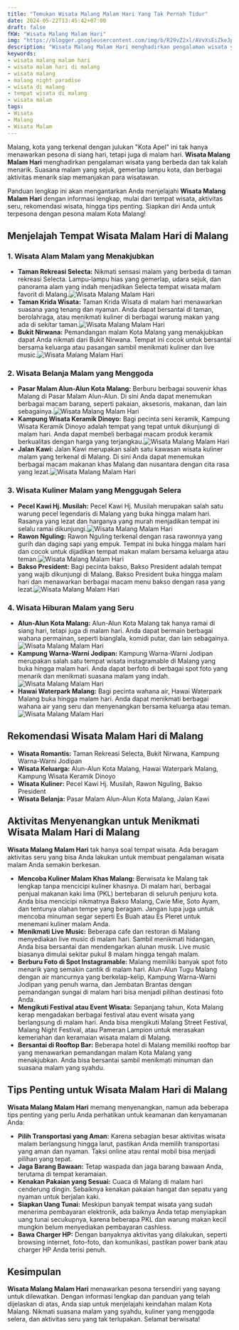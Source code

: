 ```yaml
---
title: "Temukan Wisata Malang Malam Hari Yang Tak Pernah Tidur"
date: 2024-05-22T13:45:42+07:00
draft: false
fKW: "Wisata Malang Malam Hari"
img: "https://blogger.googleusercontent.com/img/b/R29vZ2xl/AVvXsEiZkeJpdvonCX2Tm8A4kZEkJo3ojYV2MkwL_EaUH3YP1Cs-2S1WoWmRFBjI37YaYSBZQFQsmDRcHD9rJGepwGsuSq9eHfDmy08jEaUBWixRbIM3AJm3-fs9tUSAPHosUbrNfVJh4q8aTXjY8UV1-6DPLPdh9EY71D9d0-1tNfdd0RZ8v5kuQD3A2gDa7Gc/s480/Taman%20Rekreasi%20Selecta%20Malang.jpeg"
description: "Wisata Malang Malam Hari menghadirkan pengalaman wisata yang berbeda dan tak kalah menarik. Suasana malam yang sejuk, gemerlap lampu kota, dan"
keywords:
- wisata malang malam hari
- wisata malam hari di malang
- wisata malang
- malang night paradise
- wisata di malang
- tempat wisata di malang
- wisata malam
tags:
- Wisata
- Malang
- Wisata Malam
---
```


Malang, kota yang terkenal dengan julukan "Kota Apel" ini tak hanya menawarkan pesona di siang hari, tetapi juga di malam hari. **Wisata Malang Malam Hari** menghadirkan pengalaman wisata yang berbeda dan tak kalah menarik. Suasana malam yang sejuk, gemerlap lampu kota, dan berbagai aktivitas menarik siap memanjakan para wisatawan.

Panduan lengkap ini akan mengantarkan Anda menjelajahi **Wisata Malang Malam Hari** dengan informasi lengkap, mulai dari tempat wisata, aktivitas seru, rekomendasi wisata, hingga tips penting. Siapkan diri Anda untuk terpesona dengan pesona malam Kota Malang!

Menjelajah Tempat Wisata Malam Hari di Malang
---------------------------------------------

### 1\. Wisata Alam Malam yang Menakjubkan

*   **Taman Rekreasi Selecta:** Nikmati sensasi malam yang berbeda di taman rekreasi Selecta. Lampu-lampu hias yang gemerlap, udara sejuk, dan panorama alam yang indah menjadikan Selecta tempat wisata malam favorit di Malang.![Wisata Malang Malam Hari](https://blogger.googleusercontent.com/img/b/R29vZ2xl/AVvXsEiZkeJpdvonCX2Tm8A4kZEkJo3ojYV2MkwL_EaUH3YP1Cs-2S1WoWmRFBjI37YaYSBZQFQsmDRcHD9rJGepwGsuSq9eHfDmy08jEaUBWixRbIM3AJm3-fs9tUSAPHosUbrNfVJh4q8aTXjY8UV1-6DPLPdh9EY71D9d0-1tNfdd0RZ8v5kuQD3A2gDa7Gc/s480/Taman%20Rekreasi%20Selecta%20Malang.jpeg)
*   **Taman Krida Wisata:** Taman Krida Wisata di malam hari menawarkan suasana yang tenang dan nyaman. Anda dapat bersantai di taman, berolahraga, atau menikmati kuliner di berbagai warung makan yang ada di sekitar taman.![Wisata Malang Malam Hari](https://blogger.googleusercontent.com/img/b/R29vZ2xl/AVvXsEhZvrso7WdE17ywHStJo4dEHwO0WOf2O5NoakX8tHnTgPupoHxSw3QrbkUMIyoL76Ur2fsaUv3Yqgy0hDG3O0wotXtdP7UI7x-IKmNKh-fkDntCQ7cYMcsoY0Cm1bzMSgMw3dgy5eDLCE1T67kQcaPsyP6Dv6qTZTW_-L9ZO021U9AlEXjJ1RskQcWW7vI/s480/Taman%20Krida%20Wisata%20Malang.jpeg)
*   **Bukit Nirwana:** Pemandangan malam Kota Malang yang menakjubkan dapat Anda nikmati dari Bukit Nirwana. Tempat ini cocok untuk bersantai bersama keluarga atau pasangan sambil menikmati kuliner dan live music.![Wisata Malang Malam Hari](https://blogger.googleusercontent.com/img/b/R29vZ2xl/AVvXsEiOZSEEJDm0Z46oLttl1KWiH7s5eHgXuygX59H2zqlhl5D2VgH2elUWGARXe__8EOprnn6A4FQVWjIB6NDw3JZvOcytMFNdIg6fCdAHa0W6gORwuVaXHCDQS0BOzwK8PgJhQKpr6V4DRR-_i2ksTJEj0A3_2OOFoXsmYiz6huVVwkoy4vi_uVQ9qwVIFSc/s480/Bukit%20Nirwana%20Malang.jpeg)

### 2\. Wisata Belanja Malam yang Menggoda

*   **Pasar Malam Alun-Alun Kota Malang:** Berburu berbagai souvenir khas Malang di Pasar Malam Alun-Alun. Di sini Anda dapat menemukan berbagai macam barang, seperti pakaian, aksesoris, makanan, dan lain sebagainya.![Wisata Malang Malam Hari](https://blogger.googleusercontent.com/img/b/R29vZ2xl/AVvXsEgsQDaGL9umFA03jCqzLZoTn5M6tQQg0FBnyiOyXqwW45i-tyHE918py39QKIb4Mo3IomeIIkpwNHO8B1GxWp3PRt7ielnIBtf1KKOCEJer4lFpmdd0ISJ7OpbivfBcFb9mwDO95L0AYeOviQrfXDjwCB7s79mf9Kek0eeP1EUJL6K7CFxAkhWevdIdv2k/s480/Pasar%20Malam%20AlunAlun%20Kota%20Malang.jpeg)
*   **Kampung Wisata Keramik Dinoyo:** Bagi pecinta seni keramik, Kampung Wisata Keramik Dinoyo adalah tempat yang tepat untuk dikunjungi di malam hari. Anda dapat membeli berbagai macam produk keramik berkualitas dengan harga yang terjangkau.![Wisata Malang Malam Hari](https://blogger.googleusercontent.com/img/b/R29vZ2xl/AVvXsEiZfpysvGpT7kmKxfDviyK_7mJNm0AmSlj0-SHcJh8M5jcd6s31KTXAZGwAcFIJR-RxLCJxqh_w20oNyBAQKKTib0cg_Gxagkm_ImI3uFeMj47pCpPLJ9Kztg12LbPEZSdtpAtVKAQGYNuN4rUwG0Km4LRLQozetZZcC868PrBH7DwgeKIw7WyBFmvtGF4/s480/Kampung%20Wisata%20Keramik%20Dinoyo%20Malang.jpeg)
*   **Jalan Kawi:** Jalan Kawi merupakan salah satu kawasan wisata kuliner malam yang terkenal di Malang. Di sini Anda dapat menemukan berbagai macam makanan khas Malang dan nusantara dengan cita rasa yang lezat.![Wisata Malang Malam Hari](https://blogger.googleusercontent.com/img/b/R29vZ2xl/AVvXsEjPnm6sf1xCNA9B2j4HS7N6a_jHwD_QxEJ6s7SGtbtKv-AxvLEATfteLKDwQiSFekTzP5veq5grGo8jutyq_YsGcXxvZA5X2bHlMPOdhpKDCE8b1ISl_iHzUJYyibzVqE5qlRv5KUHg5iQAkVx1AgmS1rT9px84fU9uje3GUNQU3-X3u0ahQUawjtTjjC0/s480/Jalan%20Kawi%20Malang.jpeg)

### 3\. Wisata Kuliner Malam yang Menggugah Selera

*   **Pecel Kawi Hj. Musilah:** Pecel Kawi Hj. Musilah merupakan salah satu warung pecel legendaris di Malang yang buka hingga malam hari. Rasanya yang lezat dan harganya yang murah menjadikan tempat ini selalu ramai dikunjungi.![Wisata Malang Malam Hari](https://blogger.googleusercontent.com/img/b/R29vZ2xl/AVvXsEgXI7LagdUVQDi7JYzSaUFJaOYllshgSECStePnYePdLbNerKAfQcDJLS8Ay8Ai3ThqHph_91bOBGj71B6dYKWVP0s-RS9t9tisxEf9msfigUi87ieEi0sv6Qr75Wa1Icajj9Cye7b9abLz_3SyzRLcViTjU9kH5aQEsB3NZMyCeQk2gUmLKt-ErIVGjEk/s480/Pecel%20Kawi%20Hj.%20Musilah%20Malang.jpeg)
*   **Rawon Nguling:** Rawon Nguling terkenal dengan rasa rawonnya yang gurih dan daging sapi yang empuk. Tempat ini buka hingga malam hari dan cocok untuk dijadikan tempat makan malam bersama keluarga atau teman.![Wisata Malang Malam Hari](https://blogger.googleusercontent.com/img/b/R29vZ2xl/AVvXsEiuUxtZPQ-pGX8wJLGTEtf1QYwmysQKlffJQ3bVkzftCj3OTdfv6TMt8PlJk3TfGezUeRoj6QTB97Mz8t_faX1ic_NtMR_IvtX_5x2bcGheg6qnN8drHNmkS0I-mhpnanrrT1-H3gX0yCWJfQ6PdU6AWuDjWUFTz7b0hgLFLaAgYm4gMz8rkN6arkNaug8/s480/Rawon%20Nguling%20Malang.jpeg)
*   **Bakso President:** Bagi pecinta bakso, Bakso President adalah tempat yang wajib dikunjungi di Malang. Bakso President buka hingga malam hari dan menawarkan berbagai macam menu bakso dengan rasa yang lezat.![Wisata Malang Malam Hari](https://blogger.googleusercontent.com/img/b/R29vZ2xl/AVvXsEi6TM5B48YdrtX7MXJRv5KmdfcqRdXLtyt4rqdh_ULgcVfFj_UVibBWEQu4GIQZk3K88Tf5e3tuMPV-llGfDBTzMaM8MGeomDU_H0iJlH4OXx-AVJee9UOmXQ3L86AZsFpGxrPkDXxdGwArkSnPlbespU-udZgfRKkMYGZkUKuYsX1ysdcfH73ifXASDMw/s480/Bakso%20President%20Malang.jpeg)

### 4\. Wisata Hiburan Malam yang Seru

*   **Alun-Alun Kota Malang:** Alun-Alun Kota Malang tak hanya ramai di siang hari, tetapi juga di malam hari. Anda dapat bermain berbagai wahana permainan, seperti bianglala, komidi putar, dan lain sebagainya.![Wisata Malang Malam Hari](https://blogger.googleusercontent.com/img/b/R29vZ2xl/AVvXsEjdAimaiVB-9QSwYZeOq6xNgH-dzhyphenhyphen0nnkyZ_XSLE_-e9I8gqlh_lR_TZfLEW51Ltzw-zRusVKi2zJZjxh8ZoV6NbSS4Dt1SWZCpGGc4FL0ULGunXTDvvEC64xG-s_syTw2BYHpQJOiT0XsK1TVmZnUj-7h2yNvdMFz5Ri-cjCVV_EByKa86uJmEcdn1b4/s480/AlunAlun%20Kota%20Malang.jpeg)
*   **Kampung Warna-Warni Jodipan:** Kampung Warna-Warni Jodipan merupakan salah satu tempat wisata instagramable di Malang yang buka hingga malam hari. Anda dapat berfoto di berbagai spot foto yang menarik dan menikmati suasana malam yang indah.![Wisata Malang Malam Hari](https://blogger.googleusercontent.com/img/b/R29vZ2xl/AVvXsEjHDkO1ccDnXxN6uVTjf0TR36yd97iH79CTrJmFBbSjnqi7fOmVo5x23DW3JXrdwokMB4WDqaVgwhDZrzMT0adlDbEHHUdKE66z2thJvvvGKaazskk1wUsyUo1Q2L1kY2tN8iJ7Oax1bCIynutw_YJp2ZmT6REokRlSPIj0Mj8dgIjoINcIFvy-EqiBjZY/s480/Kampung%20WarnaWarni%20Jodipan%20Malang.jpeg)
*   **Hawai Waterpark Malang:** Bagi pecinta wahana air, Hawai Waterpark Malang buka hingga malam hari. Anda dapat menikmati berbagai wahana air yang seru dan menyenangkan bersama keluarga atau teman.![Wisata Malang Malam Hari](https://blogger.googleusercontent.com/img/b/R29vZ2xl/AVvXsEhVMWB9ICBPjl8NXJWrBkE7KPAUn4ouZpQ5hHvz3EDMI0D0xOuVNFfr6fEc88KDg2laJi_e1DgYWqRQqGg9xaShlqJmUEoTGM1GEJXQ30sXObftFjNp93SUVp8KSYA526OT7ZeHnl7CUvnPHSvbgl4_Bjk2rE-7sdOHUlzSfQb487FNEPcgH2hycewPb2w/s480/Hawai%20Waterpark%20Malang.jpeg)

Rekomendasi Wisata Malam Hari di Malang
---------------------------------------

*   **Wisata Romantis:** Taman Rekreasi Selecta, Bukit Nirwana, Kampung Warna-Warni Jodipan
*   **Wisata Keluarga:** Alun-Alun Kota Malang, Hawai Waterpark Malang, Kampung Wisata Keramik Dinoyo
*   **Wisata Kuliner:** Pecel Kawi Hj. Musilah, Rawon Nguling, Bakso President
*   **Wisata Belanja:** Pasar Malam Alun-Alun Kota Malang, Jalan Kawi

Aktivitas Menyenangkan untuk Menikmati Wisata Malam Hari di Malang
------------------------------------------------------------------

**Wisata Malang Malam Hari** tak hanya soal tempat wisata. Ada beragam aktivitas seru yang bisa Anda lakukan untuk membuat pengalaman wisata malam Anda semakin berkesan.

*   **Mencoba Kuliner Malam Khas Malang:** Berwisata ke Malang tak lengkap tanpa mencicipi kuliner khasnya. Di malam hari, berbagai penjual makanan kaki lima (PKL) bertebaran di seluruh penjuru kota. Anda bisa mencicipi nikmatnya Bakso Malang, Cwie Mie, Soto Ayam, dan tentunya olahan tempe yang beragam. Jangan lupa juga untuk mencoba minuman segar seperti Es Buah atau Es Pleret untuk menemani kuliner malam Anda.
*   **Menikmati Live Music:** Beberapa cafe dan restoran di Malang menyediakan live music di malam hari. Sambil menikmati hidangan, Anda bisa bersantai dan mendengarkan alunan musik. Live music biasanya dimulai sekitar pukul 8 malam hingga tengah malam.
*   **Berburu Foto di Spot Instagramable:** Malang memiliki banyak spot foto menarik yang semakin cantik di malam hari. Alun-Alun Tugu Malang dengan air mancurnya yang berkelap-kelip, Kampung Warna-Warni Jodipan yang penuh warna, dan Jembatan Brantas dengan pemandangan sungai di malam hari bisa menjadi pilihan destinasi foto Anda.
*   **Mengikuti Festival atau Event Wisata:** Sepanjang tahun, Kota Malang kerap mengadakan berbagai festival atau event wisata yang berlangsung di malam hari. Anda bisa mengikuti Malang Street Festival, Malang Night Festival, atau Pameran Lampion untuk merasakan kemeriahan dan keramaian wisata malam di Malang.
*   **Bersantai di Rooftop Bar:** Beberapa hotel di Malang memiliki rooftop bar yang menawarkan pemandangan malam Kota Malang yang menakjubkan. Anda bisa bersantai sambil menikmati minuman dan suasana malam yang syahdu.

Tips Penting untuk Wisata Malam Hari di Malang
----------------------------------------------

**Wisata Malang Malam Hari** memang menyenangkan, namun ada beberapa tips penting yang perlu Anda perhatikan untuk keamanan dan kenyamanan Anda:

*   **Pilih Transportasi yang Aman:** Karena sebagian besar aktivitas wisata malam berlangsung hingga larut, pastikan Anda memilih transportasi yang aman dan nyaman. Taksi online atau rental mobil bisa menjadi pilihan yang tepat.
*   **Jaga Barang Bawaan:** Tetap waspada dan jaga barang bawaan Anda, terutama di tempat keramaian.
*   **Kenakan Pakaian yang Sesuai:** Cuaca di Malang di malam hari cenderung dingin. Sebaiknya kenakan pakaian hangat dan sepatu yang nyaman untuk berjalan kaki.
*   **Siapkan Uang Tunai:** Meskipun banyak tempat wisata yang sudah menerima pembayaran elektronik, ada baiknya Anda tetap menyiapkan uang tunai secukupnya, karena beberapa PKL dan warung makan kecil mungkin belum menyediakan pembayaran cashless.
*   **Bawa Charger HP:** Dengan banyaknya aktivitas yang dilakukan, seperti browsing internet, foto-foto, dan komunikasi, pastikan power bank atau charger HP Anda terisi penuh.

Kesimpulan
----------

**Wisata Malang Malam Hari** menawarkan pesona tersendiri yang sayang untuk dilewatkan. Dengan informasi lengkap dan panduan yang telah dijelaskan di atas, Anda siap untuk menjelajahi keindahan malam Kota Malang. Nikmati suasana malam yang syahdu, kuliner yang menggoda selera, dan aktivitas seru yang tak terlupakan. Selamat berwisata!